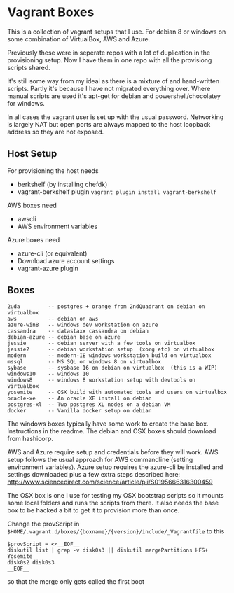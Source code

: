 
Vagrant Boxes
=============

This is a collection of vagrant setups that I use. For debian 8 or windows on 
some combination of VirtualBox, AWS and Azure.

Previously these were in seperate repos with a lot of duplication in the
provisioning setup.  Now I have them in one repo with all the provisiong
scripts shared.

It's still some way from my ideal as there is a mixture of and hand-written
scripts.  Partly it's because I have not migrated everything
over. Where manual scripts are used it's apt-get for debian and
powershell/chocolatey for windows.

In all cases the vagrant user is set up with the usual password. Networking is
largely NAT but open ports are always mapped to the host loopback address so
they are not exposed.

Host Setup
----------

For provisioning the host needs

* berkshelf  (by installing chefdk)
* vagrant-berkshelf plugin   `vagrant plugin install vagrant-berkshelf`

AWS boxes need

* awscli
* AWS environment variables

Azure boxes need

* azure-cli  (or equivalent)
* Download azure account settings
* vagrant-azure plugin

Boxes
----

```
2uda         -- postgres + orange from 2ndQuadrant on debian on virtualbox
aws          -- debian on aws
azure-win8   -- windows dev workstation on azure
cassandra    -- datastaxx cassandra on debian
debian-azure -- debian base on azure
jessie       -- debian server with a few tools on virtualbox
jessie2      -- debian workstation setup  (xorg etc) on virtualbox
modern       -- modern-IE windows workstation build on virtualbox
mssql        -- MS SQL on windows 8 on virtualbox
sybase       -- sysbase 16 on debian on virtualbox  (this is a WIP)
windows10    -- windows 10
windows8     -- windows 8 workstation setup with devtools on virtualbox
yosemite     -- OSX build with automated tools and users on virtualbox
oracle-xe    -- An oracle XE install on debian
postgres-xl  -- Two postgres XL nodes on a debian VM
docker       -- Vanilla docker setup on debian
```


The windows boxes typically have some work to create the base box.
Instructions in the readme. The debian and OSX boxes should download from
hashicorp.

AWS and Azure require setup and credentials before they will work. AWS setup
follows the usual approach for AWS commandline (setting environment
variables). Azure setup requires the azure-cli be installed and settings
downloaded plus a few extra steps described here:
http://www.sciencedirect.com/science/article/pii/S0195666316300459

The OSX box is one I use for testing my OSX bootstrap scripts so it mounts
some local folders and runs the scripts from there. It also needs the base box
to be hacked a bit to get it to provision more than once.

Change the provScript in
`$HOME/.vagrant.d/boxes/{boxname}/{version}/include/_Vagrantfile` to this


```
$provScript = <<__EOF__
diskutil list | grep -v disk0s3 || diskutil mergePartitions HFS+ Yosemite
disk0s2 disk0s3
__EOF__
```

so that the merge only gets called the first boot



